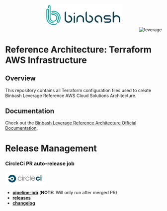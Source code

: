<div align="center">
    <img src="./docs/images/logos/binbash.png" 
    alt="binbash" width="250"/>
</div>
<div align="right">
  <img src="./docs/images/logos/binbash-leverage-terraform.png"
  alt="leverage" width="130"/>
</div>

# Reference Architecture: Terraform AWS Infrastructure

## Overview
This repository contains all Terraform configuration files used to create Binbash Leverage Reference AWS Cloud
Solutions Architecture.

## Documentation
Check out the [Binbash Leverage Reference Architecture Official Documentation](https://binbashar.github.io/le-ref-architectre-doc/).

# Release Management
### CircleCi PR auto-release job

<div align="left">
  <img src="./docs/images/logos/circleci.png" alt="circleci" width="130"/>
</div>

- [**pipeline-job**](https://app.circleci.com/pipelines/github/binbashar/le-tf-infra-aws) (**NOTE:** Will only run after merged PR)
- [**releases**](https://github.com/binbashar/le-tf-infra-aws/releases) 
- [**changelog**](https://github.com/binbashar/le-tf-infra-aws/blob/master/CHANGELOG.md) 
